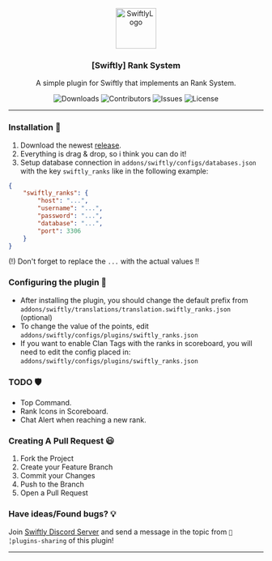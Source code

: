 <p align="center">
  <a href="https://github.com/swiftly-solution/swiftly_rank">
    <img src="https://cdn.swiftlycs2.net/swiftly-logo.png" alt="SwiftlyLogo" width="80" height="80">
  </a>

  <h3 align="center">[Swiftly] Rank System</h3>

  <p align="center">
    A simple plugin for Swiftly that implements an Rank System.
    <br/>
  </p>
</p>

<p align="center">
  <img src="https://img.shields.io/github/downloads/swiftly-solution/swiftly_rank/total" alt="Downloads"> 
  <img src="https://img.shields.io/github/contributors/swiftly-solution/swiftly_rank?color=dark-green" alt="Contributors">
  <img src="https://img.shields.io/github/issues/swiftly-solution/swiftly_rank" alt="Issues">
  <img src="https://img.shields.io/github/license/swiftly-solution/swiftly_rank" alt="License">
</p>

---

### Installation 👀

1. Download the newest [release](https://github.com/swiftly-solution/swiftly_rank/releases).
2. Everything is drag & drop, so i think you can do it!
3. Setup database connection in `addons/swiftly/configs/databases.json` with the key `swiftly_ranks` like in the following example:
```json
{
    "swiftly_ranks": {
        "host": "...",
        "username": "...",
        "password": "...",
        "database": "...",
        "port": 3306
    }
}
```
(!) Don't forget to replace the `...` with the actual values !!

### Configuring the plugin 🧐

* After installing the plugin, you should change the default prefix from ``addons/swiftly/translations/translation.swiftly_ranks.json`` (optional)
* To change the value of the points, edit ``addons/swiftly/configs/plugins/swiftly_ranks.json``
* If you want to enable Clan Tags with the ranks in scoreboard, you will need to edit the config placed in: ``addons/swiftly/configs/plugins/swiftly_ranks.json``

### TODO 🛡️

* Top Command.
* Rank Icons in Scoreboard.
* Chat Alert when reaching a new rank.

### Creating A Pull Request 😃

1. Fork the Project
2. Create your Feature Branch
3. Commit your Changes
4. Push to the Branch
5. Open a Pull Request

### Have ideas/Found bugs? 💡
Join [Swiftly Discord Server](https://swiftlycs2.net/discord) and send a message in the topic from `📕╎plugins-sharing` of this plugin!

---